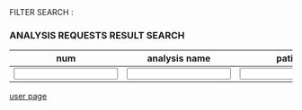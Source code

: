 <!DOCTYPE html>
<html xmlns="http://www.w3.org/1999/xhtml" xmlns:th="http://www.thymeleaf.org"
      lang="en">
<head>
    <script type="text/javascript"
            th:src="@{/webjars/jquery/3.4.1/jquery.min.js/}"></script>
    <link rel="stylesheet" th:href="@{../css/main.css}"/>
    <title>ANALYSIS</title>
</head>
<body>
<div class="container">
    FILTER SEARCH : <span th:utext="${filter}"/>
</div>
<div class="container">
    <h3>ANALYSIS REQUESTS RESULT SEARCH</h3>
    <table class="table-bordered">
        <thead class="tab-header-area">
        <tr>
            <th> num </th>
            <th> analysis name </th>
            <th> patient</th>
            <th> analysis date</th>
        </tr>
        </thead>
        <tbody>
        <tr th:each="result : ${results}" th:id="id+${result.num}">
            <td>
                <input type="text" th:name="num"
                       th:value="${result.num}" readonly>
            </td>
            <td>
                <input type="text" th:name="analysisName"
                       th:value="${result.analysisName}" readonly/>
            </td>
            <td>
                <input type="text" th:name="patientName"
                       th:value="${result.patientName}" readonly/>
            </td>
            <td>
                <input type="text" th:name="analysisDate"
                       th:value="${result.analysisDate}" readonly/>
            </td>
        </tr>
        </tbody>
    </table>
</div>
<div class="container" id="js-user-page">
    <a href="/user-page">user page</a>
</div>
</body>
</html>
